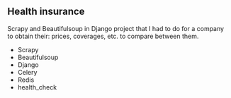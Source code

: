 ## Health insurance

Scrapy and Beautifulsoup in Django project that I had to do for a company to obtain their: prices, coverages, etc.
to compare between them.

* Scrapy
* Beautifulsoup
* Django
* Celery
* Redis
* health_check
